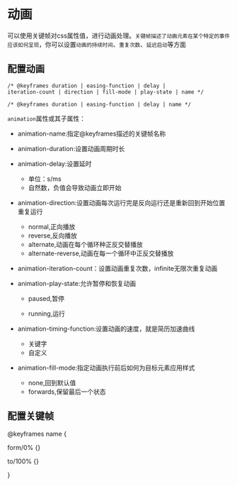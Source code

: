 # 动画

可以使用关键帧对css属性值，进行动画处理。`关键帧描述了动画元素在某个特定的事件应该如何呈现`，你可以设置`动画的持续时间`、`重复次数`、`延迟启动`等方面

## 配置动画

```
/* @keyframes duration | easing-function | delay |
iteration-count | direction | fill-mode | play-state | name */

/* @keyframes duration | easing-function | delay | name */
```

`animation`属性或其子属性：

- animation-name:指定@keyframes描述的关键帧名称

- animation-duration:设置动画周期时长

- animation-delay:设置延时

  - 单位：s/ms
  - 自然数，负值会导致动画立即开始

- animation-direction:设置动画每次运行完是反向运行还是重新回到开始位置重复运行

  - normal,正向播放
  - reverse,反向播放
  - alternate,动画在每个循环种正反交替播放
  - alternate-reverse,动画在每一个循环中正反交替播放

- animation-iteration-count：设置动画重复次数，infinite无限次重复动画

- animation-play-state:允许暂停和恢复动画

  - paused,暂停

  - running,运行

- animation-timing-function:设置动画的速度，就是简历加速曲线

  - 关键字
  - 自定义

- animation-fill-mode:指定动画执行前后如何为目标元素应用样式

  - none,回到默认值
  - forwards,保留最后一个状态

## 配置关键帧

@keyframes name {

form/0% {}

to/100% {}

}